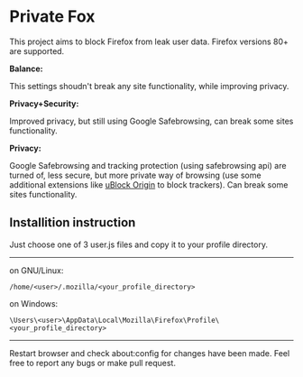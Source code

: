 # Private Fox

This project aims to block Firefox from leak user data. Firefox versions 80+ are supported.

**Balance:**

This settings shoudn't break any site functionality, while improving privacy.

**Privacy+Security:**

Improved privacy, but still using Google Safebrowsing, can break some sites functionality.

**Privacy:**

Google Safebrowsing and tracking protection (using safebrowsing api) are turned of, less secure, but more private way of browsing (use some additional extensions like [uBlock Origin](https://addons.mozilla.org/en-US/firefox/addon/ublock-origin/) to block trackers). Can break some sites functionality.

## Installition instruction

Just choose one of 3 user.js files and copy it to your profile directory.
***
on GNU/Linux:
```
/home/<user>/.mozilla/<your_profile_directory>
```
on Windows:
```
\Users\<user>\AppData\Local\Mozilla\Firefox\Profile\<your_profile_directory>
```
***
Restart browser and check about:config for changes have been made. Feel free to report any bugs or make pull request.
